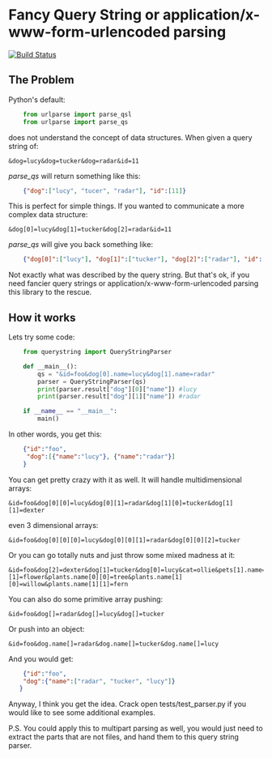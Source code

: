 # Fancy Query String or application/x-www-form-urlencoded parsing

[![Build Status](https://secure.travis-ci.org/aventurella/pyquerystring.png?branch=master)](http://travis-ci.org/aventurella/pyquerystring)

## The Problem

Python's default:

```python
	from urlparse import parse_qsl
	from urlparse import parse_qs
```

does not understand the concept of data structures. When given a query string of:

	&dog=lucy&dog=tucker&dog=radar&id=11

*parse_qs* will return something like this:

```json
	{"dog":["lucy", "tucer", "radar"], "id":[11]}
```

This is perfect for simple things. If you wanted to communicate a more complex data structure:

	&dog[0]=lucy&dog[1]=tucker&dog[2]=radar&id=11

*parse_qs* will give you back something like:

```json
	{"dog[0]":["lucy"], "dog[1]":["tucker"], "dog[2]":["radar"], "id":[11]}
```

Not exactly what was described by the query string.  But that's ok, if you need fancier query strings or application/x-www-form-urlencoded parsing this library to the rescue.

## How it works

Lets try some code:

```python
	from querystring import QueryStringParser

	def __main__():
		qs = "&id=foo&dog[0].name=lucy&dog[1].name=radar"
		parser = QueryStringParser(qs)
		print(parser.result["dog"][0]["name"]) #lucy
		print(parser.result["dog"][1]["name"]) #radar

	if __name__ == "__main__":
		main()
```

In other words, you get this:

```json
	{"id":"foo",
	 "dog":[{"name":"lucy"}, {"name":"radar"}]
	}
```
You can get pretty crazy with it as well.  It will handle multidimensional arrays:

	&id=foo&dog[0][0]=lucy&dog[0][1]=radar&dog[1][0]=tucker&dog[1][1]=dexter

even 3 dimensional arrays:

	&id=foo&dog[0][0][0]=lucy&dog[0][0][1]=radar&dog[0][0][2]=tucker

Or you can go totally nuts and just throw some mixed madness at it:

	&id=foo&dog[2]=dexter&dog[1]=tucker&dog[0]=lucy&cat=ollie&pets[1].name=pogo&pets[1].type=catz&pets[0].name=kiki&pets[0].type=cat&fish.name=robofish&fish.type=fishz&person.name[0]=adam&person.name[1]=adamz&plants.name[0][1]=flower&plants.name[0][0]=tree&plants.name[1][0]=willow&plants.name[1][1]=fern

You can also do some primitive array pushing:

	&id=foo&dog[]=radar&dog[]=lucy&dog[]=tucker

Or push into an object:

	&id=foo&dog.name[]=radar&dog.name[]=tucker&dog.name[]=lucy

And you would get:

```json
	{"id":"foo",
    "dog":{"name":["radar", "tucker", "lucy"]}
   }
```
Anyway, I think you get the idea. Crack open tests/test_parser.py if you would like to see some additional examples.

P.S. You could apply this to multipart parsing as well, you would just need to extract the parts that are not files, and hand them to this query string parser.
